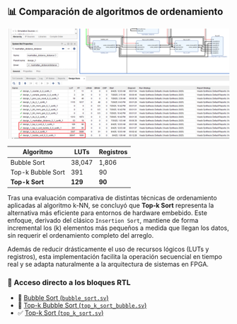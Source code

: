 ## 📊 Comparación de algoritmos de ordenamiento

<p align="center">
  <img src="sort.png" width="500"/>
</p>

| Algoritmo            | LUTs    | Registros |
|----------------------|---------|-----------|
| Bubble Sort          | 38,047  | 1,806     |
| Top-k Bubble Sort    |   391   |   90      |
| **Top-k Sort**       | **129** | **90**    |

Tras una evaluación comparativa de distintas técnicas de ordenamiento aplicadas al algoritmo k-NN, se concluyó que **Top-k Sort** representa la alternativa más eficiente para entornos de hardware embebido. Este enfoque, derivado del clásico `Insertion Sort`, mantiene de forma incremental los \(k\) elementos más pequeños a medida que llegan los datos, sin requerir el ordenamiento completo del arreglo.

Además de reducir drásticamente el uso de recursos lógicos (LUTs y registros), esta implementación facilita la operación secuencial en tiempo real y se adapta naturalmente a la arquitectura de sistemas en FPGA.

### 🔗 Acceso directo a los bloques RTL

- 🔁 [Bubble Sort (`bubble_sort.sv`)](bloques/bubble_sort.sv)  
- 🔁 [Top-k Bubble Sort (`top_k_sort_bubble.sv`)](bloques/top_k_sort_bubble.sv)  
- ✅ [Top-k Sort (`top_k_sort.sv`)](bloques/top_k_sort.sv)
